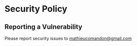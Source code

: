 # Security Policy

## Reporting a Vulnerability

Please report security issues to mathieucomandon@gmail.com
